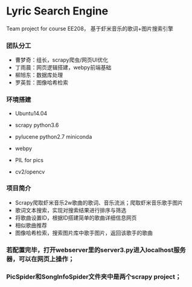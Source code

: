 # Lyric Search Engine
Team project for course EE208，
基于虾米音乐的歌词+图片搜索引擎

### 团队分工

  * 曹梦奇：组长，scrapy爬虫/网页UI优化
  
  * 丁雨晨：网页逻辑搭建，webpy前端基础
  
  * 柳旭东：数据库处理
  
  * 罗英哲：图像哈希检索

### 环境搭建

 
  - Ubuntu14.04 
  
  - scrapy python3.6  
  
  - pylucene python2.7 miniconda
  
  - webpy
  
  - PIL for pics
  
  - cv2/opencv

### 项目简介

  - Scrapy爬取虾米音乐2w歌曲的歌词、音乐流派；爬取虾米音乐歌手图片
  - 歌词文本搜索，实现对搜索结果进行排序与筛选
  - 将歌曲设置ID，根据ID搭建简单的歌曲详细信息网页
  - 相似歌曲推荐
  - 图像哈希检索，搜索图片库中歌手图片，返回该歌手的歌曲


 ### 若配置完毕，打开webserver里的server3.py进入localhost服务器，可以在网页上操作；</br>
 ### PicSpider和SongInfoSpider文件夹中是两个scrapy project；
